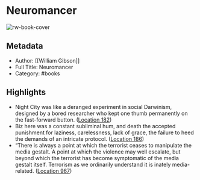 # Neuromancer

![rw-book-cover](https://images-na.ssl-images-amazon.com/images/I/51kPXuFxzVL._SL200_.jpg)

## Metadata
- Author: [[William Gibson]]
- Full Title: Neuromancer
- Category: #books

## Highlights
- Night City was like a deranged experiment in social Darwinism, designed by a bored researcher who kept one thumb permanently on the fast-forward button. ([Location 182](https://readwise.io/to_kindle?action=open&asin=B000O76ON6&location=182))
- Biz here was a constant subliminal hum, and death the accepted punishment for laziness, carelessness, lack of grace, the failure to heed the demands of an intricate protocol. ([Location 186](https://readwise.io/to_kindle?action=open&asin=B000O76ON6&location=186))
- “There is always a point at which the terrorist ceases to manipulate the media gestalt. A point at which the violence may well escalate, but beyond which the terrorist has become symptomatic of the media gestalt itself. Terrorism as we ordinarily understand it is inately media-related. ([Location 967](https://readwise.io/to_kindle?action=open&asin=B000O76ON6&location=967))
